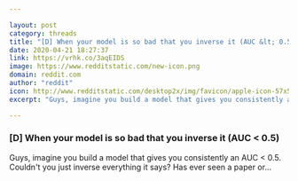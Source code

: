 ```yaml
---

layout: post
category: threads
title: "[D] When your model is so bad that you inverse it (AUC &lt; 0.5)"
date: 2020-04-21 18:27:37
link: https://vrhk.co/3aqEIDS
image: https://www.redditstatic.com/new-icon.png
domain: reddit.com
author: "reddit"
icon: http://www.redditstatic.com/desktop2x/img/favicon/apple-icon-57x57.png
excerpt: "Guys, imagine you build a model that gives you consistently an AUC &lt; 0.5. Couldn't you just inverse everything it says? Has ever seen a paper or..."

---
```


### [D] When your model is so bad that you inverse it (AUC &lt; 0.5)

Guys, imagine you build a model that gives you consistently an AUC &lt; 0.5. Couldn't you just inverse everything it says? Has ever seen a paper or...